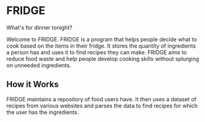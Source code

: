 # **FRIDGE**
What's for dinner tonight?

Welcome to FRIDGE. FRIDGE is a program that helps people decide what to cook based on the items in their fridge. It stores the quantity of ingredients a person has and uses it to find recipes they can make. FRIDGE aims to reduce food waste and help people develop cooking skills without splurging on unneeded ingredients.

## **How it Works**
FRIDGE maintains a repository of food users have. It then uses a dataset of recipes from various websites and parses the data to find recipes for which the user has the ingredients.
